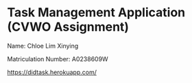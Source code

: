 # Task Management Application (CVWO Assignment)

Name: Chloe Lim Xinying

Matriculation Number: A0238609W

https://didtask.herokuapp.com/
